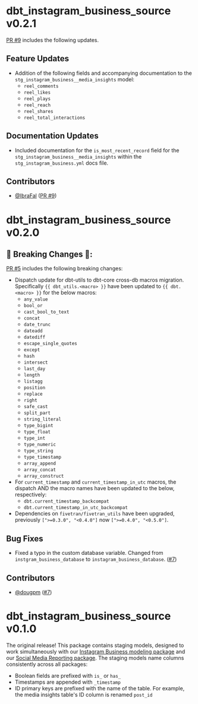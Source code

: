 # dbt_instagram_business_source v0.2.1
[PR #9](https://github.com/fivetran/dbt_instagram_business_source/pull/9) includes the following updates.

## Feature Updates
- Addition of the following fields and accompanying documentation to the `stg_instagram_business__media_insights` model:
    - `reel_comments`
    - `reel_likes`
    - `reel_plays`
    - `reel_reach`
    - `reel_shares`
    - `reel_total_interactions`

## Documentation Updates
- Included documentation for the `is_most_recent_record` field for the `stg_instagram_business__media_insights` within the `stg_instagram_business.yml` docs file.

## Contributors
- [@IbraFal](https://github.com/IbraFal) ([PR #9](https://github.com/fivetran/dbt_instagram_business_source/pull/9))

# dbt_instagram_business_source v0.2.0

## 🚨 Breaking Changes 🚨:
[PR #5](https://github.com/fivetran/dbt_instagram_business_source/pull/5) includes the following breaking changes:
- Dispatch update for dbt-utils to dbt-core cross-db macros migration. Specifically `{{ dbt_utils.<macro> }}` have been updated to `{{ dbt.<macro> }}` for the below macros:
    - `any_value`
    - `bool_or`
    - `cast_bool_to_text`
    - `concat`
    - `date_trunc`
    - `dateadd`
    - `datediff`
    - `escape_single_quotes`
    - `except`
    - `hash`
    - `intersect`
    - `last_day`
    - `length`
    - `listagg`
    - `position`
    - `replace`
    - `right`
    - `safe_cast`
    - `split_part`
    - `string_literal`
    - `type_bigint`
    - `type_float`
    - `type_int`
    - `type_numeric`
    - `type_string`
    - `type_timestamp`
    - `array_append`
    - `array_concat`
    - `array_construct`
- For `current_timestamp` and `current_timestamp_in_utc` macros, the dispatch AND the macro names have been updated to the below, respectively:
    - `dbt.current_timestamp_backcompat`
    - `dbt.current_timestamp_in_utc_backcompat`
- Dependencies on `fivetran/fivetran_utils` have been upgraded, previously `[">=0.3.0", "<0.4.0"]` now `[">=0.4.0", "<0.5.0"]`.

## Bug Fixes
- Fixed a typo in the custom database variable. Changed from `instgram_business_database` to `instagram_business_database`. ([#7](https://github.com/fivetran/dbt_instagram_business_source/pull/7))

## Contributors
- [@dougpm](https://github.com/dougpm) ([#7](https://github.com/fivetran/dbt_instagram_business_source/pull/7))
# dbt_instagram_business_source v0.1.0

The original release! This package contains staging models, designed to work simultaneously with our [Instagram Business modeling package](https://github.com/fivetran/dbt_instagram_business) and our [Social Media Reporting package](https://github.com/fivetran/dbt_social_media_reporting). The staging models name columns consistently across all packages:
 * Boolean fields are prefixed with `is_` or `has_`
 * Timestamps are appended with `_timestamp`
 * ID primary keys are prefixed with the name of the table. For example, the media insights table's ID column is renamed `post_id`
